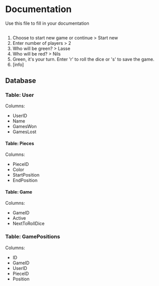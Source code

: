 # Documentation

Use this file to fill in your documentation

## 
1. Choose to start new game or continue > Start new
2. Enter number of players > 2
3. Who will be green? > Lasse
4. Who will be red? > Nils
5. Green, it's your turn. Enter 'r' to roll the dice or 's' to save the game.
6. [info]


## Database

### Table: User
Columns:
* UserID
* Name
* GamesWon
* GamesLost

#### Table: Pieces
Columns:
* PieceID
* Color
* StartPosition
* EndPosition

#### Table: Game
Columns:
* GameID
* Active
* NextToRollDice

### Table: GamePositions
Columns:
* ID
* GameID
* UserID
* PieceID
* Position

